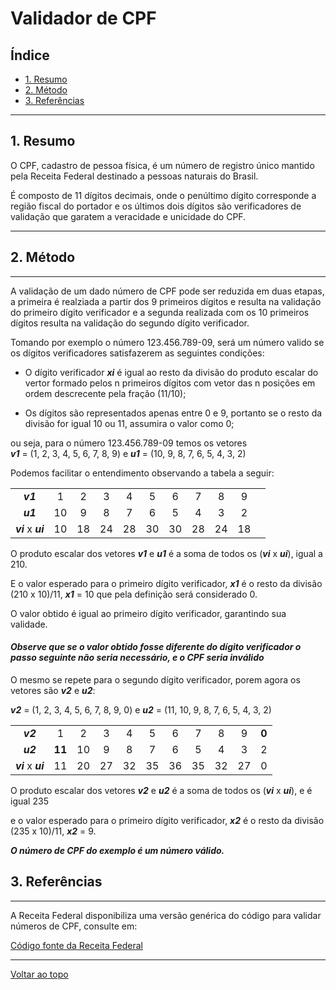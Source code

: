 ﻿# Validador de CPF

## Índice

* [1. Resumo](#1-resumo)  
* [2. Método](#2-método)
* [3. Referências](#4-referências)

***

## 1. Resumo

O CPF, cadastro de pessoa física, é um número de registro único mantido pela Receita Federal destinado a pessoas naturais do Brasil.
  
É composto de 11 dígitos decimais, onde o penúltimo dígito corresponde a região fiscal do portador e os últimos dois dígitos são verificadores de validação que garatem a veracidade e unicidade do CPF.

***
## 2. Método
***

A validação de um dado número de CPF pode ser reduzida em duas etapas, a primeira é realziada a partir dos 9 primeiros dígitos e resulta na validação do primeiro dígito verificador e a segunda realizada com os 10 primeiros dígitos resulta na validação do segundo dígito verificador.  

Tomando por exemplo o número 123.456.789-09, será um número valido se os dígitos verificadores satisfazerem as seguintes condições:  

* O dígito verificador *__xi__* é igual ao resto da divisão do produto escalar do vertor formado pelos n primeiros dígitos com vetor das n posições em ordem descrecente pela fração (11/10); 

* Os dígitos são representados apenas entre 0 e 9, portanto se o resto da divisão for igual 10 ou 11, assumira o valor como 0;

ou seja, para o número 123.456.789-09 temos os vetores  
 *__v1__* = (1, 2, 3, 4, 5, 6, 7, 8, 9) e *__u1__* = (10, 9, 8, 7, 6, 5, 4, 3, 2)  

 Podemos facilitar o entendimento observando a tabela a seguir:

||||||||||||
|:-:|:-:|:-:|:-:|:-:|:-:|:-:|:-:|:-:|:-:|:-:|
|*__v1__*|1|2|3|4|5|6|7|8|9|
|*__u1__*|10|9|8|7|6|5|4|3|2|
|*__vi__* x *__ui__*|10|18|24|28|30|30|28|24|18|

O produto escalar dos vetores *__v1__* e *__u1__* é a soma de todos os (*__vi__* x *__ui__*), igual a 210.

E o valor esperado para o primeiro dígito verificador, *__x1__* é o resto da divisão (210 x 10)/11, *__x1__* = 10 que pela definição  será considerado 0.

O valor obtido é igual ao primeiro dígito verificador, garantindo sua validade.

#### *__Observe que se o valor obtido fosse diferente do dígito verificador o passo seguinte não seria necessário, e o CPF seria inválido__*

 O mesmo se repete para o segundo dígito verificador, porem agora os vetores são *__v2__* e *__u2__*:

  *__v2__* = (1, 2, 3, 4, 5, 6, 7, 8, 9, 0) e *__u2__* = (11, 10, 9, 8, 7, 6, 5, 4, 3, 2)  

||||||||||||
|:-:|:-:|:-:|:-:|:-:|:-:|:-:|:-:|:-:|:-:|:-:|
|*__v2__*|1|2|3|4|5|6|7|8|9|**0**|
|*__u2__*|**11**|10|9|8|7|6|5|4|3|2|
|*__vi__* x *__ui__*|11|20|27|32|35|36|35|32|27|0|

O produto escalar dos vetores *__v2__* e *__u2__* é a  soma de todos os (*__vi__* x *__ui__*), e é igual  235

e o valor esperado para o primeiro dígito verificador, *__x2__* é o resto da divisão (235 x 10)/11, *__x2__* = 9.

*__O número de CPF do exemplo é um número válido.__*

## 3. Referências
***

A Receita Federal disponibiliza uma versão genérica do código para validar números de CPF, consulte em:

[Código fonte da Receita Federal](http://www.receita.fazenda.gov.br/aplicacoes/atcta/cpf/funcoes.js)

***


[Voltar ao topo](#índice) 
